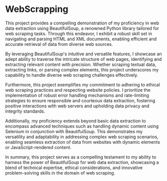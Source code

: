 # WebScrapping
This project provides a compelling demonstration of my proficiency in web data extraction using BeautifulSoup, a renowned Python library tailored for web scraping tasks. Through this endeavor, I exhibit a robust skill set in navigating and parsing HTML and XML documents, enabling efficient and accurate retrieval of data from diverse web sources.

By leveraging BeautifulSoup's intuitive and versatile features, I showcase an adept ability to traverse the intricate structure of web pages, identifying and extracting relevant content with precision. Whether scraping textual data, extracting links, or parsing complex elements, this project underscores my capability to handle diverse web scraping challenges effectively.

Furthermore, this project exemplifies my commitment to adhering to ethical web scraping practices and respecting website policies. I prioritize the implementation of robust error handling mechanisms and rate-limiting strategies to ensure responsible and courteous data extraction, fostering positive interactions with web servers and upholding data privacy and integrity standards.

Additionally, my proficiency extends beyond basic data extraction to encompass advanced techniques such as handling dynamic content using Selenium in conjunction with BeautifulSoup. This demonstrates my versatility and adaptability in addressing complex web scraping scenarios, enabling seamless extraction of data from websites with dynamic elements or JavaScript-rendered content.

In summary, this project serves as a compelling testament to my ability to harness the power of BeautifulSoup for web data extraction, showcasing a blend of technical expertise, ethical considerations, and innovative problem-solving skills in the domain of web scraping.






